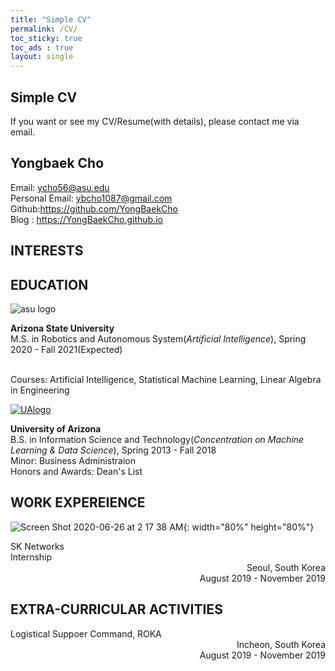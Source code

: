 ```yaml
---
title: "Simple CV"
permalink: /CV/
toc_sticky: true
toc_ads : true
layout: single
---
```


## Simple CV
If you want or see my CV/Resume(with details), please contact me via email.

## Yongbaek Cho

Email: ycho56@asu.edu 
<br>Personal Email: ybcho1087@gmail.com
<br>Github:https://github.com/YongBaekCho 
<br>Blog : https://YongBaekCho.github.io

## INTERESTS

<div style="text-align: left"><Computer Vision, Machine/Deep Learning, Reinforcement learning, Generative mod- els, Robotics</div>
  
## EDUCATION

![asu logo](https://user-images.githubusercontent.com/43649503/84981298-2ba5e500-b16f-11ea-9133-b16e5c41ac48.png)

<div style="text-align: left"><strong>Arizona State University</strong></div>
<div style="text-align: left"> M.S. in Robotics and Autonomous System(<em>Artificial Intelligence</em>), Spring 2020 - Fall 2021(Expected)</div>


<br>Courses: Artificial Intelligence, Statistical Machine Learning, Linear Algebra in Engineering

[![UAlogo](https://user-images.githubusercontent.com/43649503/84980195-5e9aa980-b16c-11ea-9f47-894fbaa9cc22.png)](https://www.arizona.edu)
<div style="text-align: left"><strong>University of Arizona</strong></div>
<div style="text-align: left"> B.S. in Information Science and Technology(<em>Concentration on Machine Learning & Data Science</em>), Spring 2013 - Fall 2018</div>
<div style="text-align: left">Minor: Business Administraion</div>
<div style="text-align: left">Honors and Awards: Dean's List</div>

## WORK EXPEREIENCE
![Screen Shot 2020-06-26 at 2 17 38 AM](https://user-images.githubusercontent.com/43649503/85767750-4a9a0d80-b753-11ea-91f0-889c4f4c1dff.png){: width="80%" height="80%"}

<div style="text-align: left">SK Networks</div>

<div style="text-align: left">Internship</div> <div style="text-align: right">Seoul, South Korea</div> 
<div style="text-align: right">August 2019 - November 2019</div> 

## EXTRA-CURRICULAR ACTIVITIES

<div style="text-align: left">Logistical Suppoer Command, ROKA</div> <div style="text-align: right">Incheon, South Korea</div> 
<div style="text-align: right">August 2019 - November 2019</div> 
